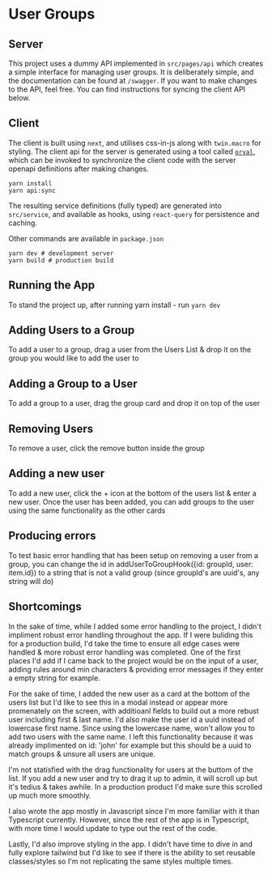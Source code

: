# User Groups

## Server

This project uses a dummy API implemented in `src/pages/api` which creates a simple
interface for managing user groups. It is deliberately simple, and the documentation
can be found at `/swagger`. If you want to make changes to the API, feel free. You
can find instructions for syncing the client API below.

## Client

The client is built using `next`, and utilises css-in-js along with `twin.macro`
for styling. The client api for the server is generated using a tool called
[`orval`](https://orval.dev/), which can be invoked to synchronize the client code
with the server openapi definitions after making changes.

```shell
yarn install
yarn api:sync
```

The resulting service definitions (fully typed) are generated into `src/service`,
and available as hooks, using `react-query` for persistence and caching.

Other commands are available in `package.json`

```shell
yarn dev # development server
yarn build # production build
```

## Running the App

To stand the project up, after running yarn install - run `yarn dev`

## Adding Users to a Group

To add a user to a group, drag a user from the Users List & drop it on the group you would like to add the user to

## Adding a Group to a User

To add a group to a user, drag the group card and drop it on top of the user

## Removing Users

To remove a user, click the remove button inside the group

## Adding a new user

To add a new user, click the + icon at the bottom of the users list & enter a new user. Once the user has been added, you can add groups to the user using the same functionality as the other cards

## Producing errors

To test basic error handling that has been setup on removing a user from a group, you can change the id in addUserToGroupHook({id: groupId, user: item.id}) to a string that is not a valid group (since groupId's are uuid's, any string will do)

## Shortcomings

In the sake of time, while I added some error handling to the project, I didn't impliment robust error handling throughout the app. If I were buliding this for a production build, I'd take the time to ensure all edge cases were handled & more robust error handling was completed. One of the first places I'd add if I came back to the project would be on the input of a user, adding rules around min characters & providing error messages if they enter a empty string for example.

For the sake of time, I added the new user as a card at the bottom of the users list but I'd like to see this in a modal instead or appear more promenately on the screen, with additioanl fields to build out a more rebust user including first & last name. I'd also make the user id a uuid instead of lowercase first name. Since using the lowercase name, won't allow you to add two users with the same name. I left this functionality because it was already implimented on id: 'john' for example but this should be a uuid to match groups & unsure all users are unique.

I'm not statisfied with the drag functionality for users at the buttom of the list. If you add a new user and try to drag it up to admin, it will scroll up but it's tedius & takes awhile. In a production product I'd make sure this scrolled up much more smoothly.

I also wrote the app mostly in Javascript since I'm more familiar with it than Typescript currently. However, since the rest of the app is in Typescript, with more time I would update to type out the rest of the code.

Lastly, I'd also improve styling in the app. I didn't have time to dive in and fully explore tailwind but I'd like to see if there is the ability to set reusable classes/styles so I'm not replicating the same styles multiple times.
